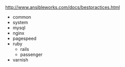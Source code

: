 http://www.ansibleworks.com/docs/bestpractices.html

* common
* system
* mysql
* nginx
* pagespeed
* ruby
  * rails
  * passenger
* varnish
